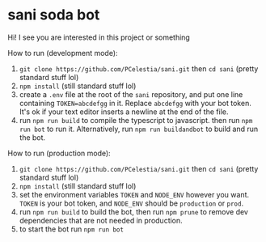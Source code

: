 # sani soda bot

Hi! I see you are interested in this project or something

How to run (development mode):

1. `git clone https://github.com/PCelestia/sani.git` then `cd sani` (pretty standard stuff lol)
2. `npm install` (still standard stuff lol)
3. create a `.env` file at the root of the `sani` repository, and put one line containing `TOKEN=abcdefgg` in it. Replace `abcdefgg` with your bot token. It's ok if your text editor inserts a newline at the end of the file.
4. run `npm run build` to compile the typescript to javascript. then run `npm run bot` to run it. Alternatively, run `npm run buildandbot` to build and run the bot.

How to run (production mode):

1. `git clone https://github.com/PCelestia/sani.git` then `cd sani` (pretty standard stuff lol)
2. `npm install` (still standard stuff lol)
3. set the environment variables `TOKEN` and `NODE_ENV` however you want. `TOKEN` is your bot token, and `NODE_ENV` should be `production` or `prod`.
4. run `npm run build` to build the bot, then run `npm prune` to remove dev dependencies that are not needed in production.
5. to start the bot run `npm run bot`
